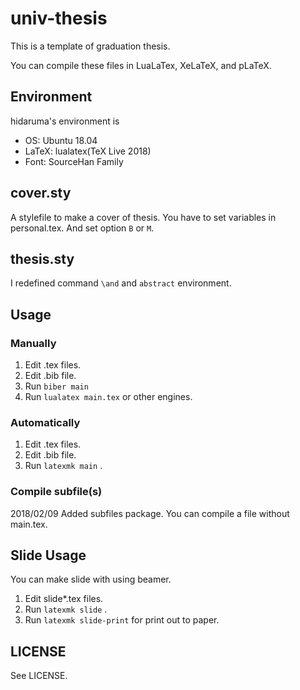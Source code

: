 # univ-thesis

This is a template of graduation thesis.

You can compile these files in LuaLaTex, XeLaTeX, and pLaTeX.


## Environment
hidaruma's environment is

* OS: Ubuntu 18.04
* LaTeX: lualatex(TeX Live 2018)
* Font: SourceHan Family

## cover.sty
A stylefile to make a cover of thesis.
You have to set variables in personal.tex.
And set option `B` or `M`.

## thesis.sty
I redefined command `\and` and `abstract` environment.

## Usage

### Manually

1. Edit .tex files.
1. Edit .bib file.
1. Run `biber main` 
1. Run `lualatex main.tex` or other engines.

### Automatically

1. Edit .tex files.
1. Edit .bib file.
1. Run `latexmk main` .

### Compile subfile(s)

2018/02/09 Added subfiles package. You can compile a file without main.tex.

## Slide Usage
You can make slide with using beamer.

1. Edit slide*.tex files.
1. Run `latexmk slide` .
1. Run `latexmk slide-print` for print out to paper.

## LICENSE

See LICENSE.
